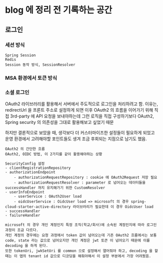 # blog 에 정리 전 기록하는 공간
## 로그인
### 세션 방식
```
Spring Session
Redis
Session 동작 방식, SessionResolver
```

### MSA 환경에서 토큰 방식



### 소셜 로그인

OAuth2 라이브러리를 활용해서 서버에서 주도적으로 로그인을 처리하려고 함.
이유는, redirectUrl 을 프론트 주소로 설정하게 되면 이후 OAuth2 의 흐름을 이어가기 위해 직접 3rd-party 에 API 요청을 보내야하는데 그런 로직을 직접 구성하기보다 OAuth2, Spring security 의 의존성을 그대로 활용해보고 싶었기 때문

하지만 결론적으로 보았을 때, 생각보다 더 커스터마이즈한 설정들이 필요하게 되었고 운영 환경에서 고려해야할 포인트들도 생겨 조금 후회되는 지점으로 남기도 했음.

```
OAuth2 의 간단한 흐름
OAuth2, OIDC 방법, 이 2가지를 같이 활용해야하는 상황

SecurityConfig 설정
- clientRegistrationRepository
- authorizationEndpoint
    - authorizationRequestRepository : cookie 에 OAuth2Request 저장 필요
    - authorizationRequestResolver : parameter 로 넘어오는 데이터들을 successHandler 까지 유지해가기 위한 CustomResolver
- userInfoEndpoint
    - userService : OAuth2User load
    - oidcUserService : OidcUser load => microsoft 의 경우 spring-cloud-starter-active-directory 라이브러리가 필요한데 이 경우 OidcUser load
- successHandler
- failureHandler

microsoft 의 경우 개인 계정인지 특정 조직(학교/회사)에 소속된 계정인지에 따라 로그인 과정이 조금 다르다.
개인 계정의 경우에는 요청 과정에서 token 값이 넘어오는데 기존 OAuth2 흐름에서는 보통 code, state 라는 값으로 넘어오지만 개인 계정은 jwt 토큰 이 넘어오기 때문에 이를 decoding 을 하게 된다.
또한 tokenUri, jwkSetUri 를 common 으로 설정해서 열어줘야 하고, decoding 을 할 때는 이 앱의 tenant id 값으로 디코딩을 해줘야해서 이 설정 부분에서 가장 어려웠음.
```